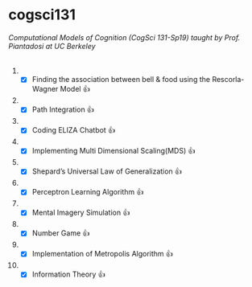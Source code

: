 # cogsci131
###### Computational Models of Cognition (CogSci 131-Sp19) taught by Prof. Piantadosi at UC Berkeley

1. - [x] Finding the association between bell & food using the Rescorla-Wagner Model :+1:
1. - [x] Path Integration :+1:
1. - [x] Coding ELIZA Chatbot :+1:
1. - [x] Implementing Multi Dimensional Scaling(MDS) :+1:
1. - [x] Shepard’s Universal Law of Generalization :+1:
1. - [x] Perceptron Learning Algorithm :+1:
1. - [x] Mental Imagery Simulation :+1:
1. - [x] Number Game :+1:
1. - [x] Implementation of Metropolis Algorithm :+1:
1. - [x] Information Theory :+1:
